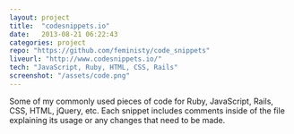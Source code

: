 ```yaml
---
layout: project
title:  "codesnippets.io"
date:   2013-08-21 06:22:43
categories: project
repo: "https://github.com/feministy/code_snippets"
liveurl: "http://www.codesnippets.io/"
tech: "JavaScript, Ruby, HTML, CSS, Rails"
screenshot: "/assets/code.png"
---
```


Some of my commonly used pieces of code for Ruby, JavaScript, Rails, CSS, HTML, jQuery, etc. Each snippet includes comments inside of the file explaining its usage or any changes that need to be made.